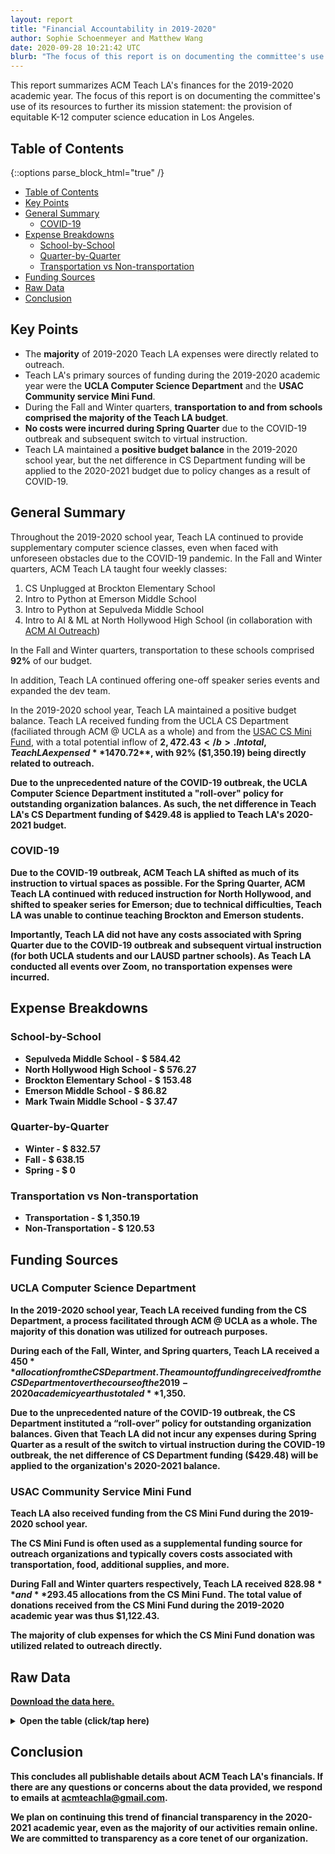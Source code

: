 ```yaml
---
layout: report
title: "Financial Accountability in 2019-2020"
author: Sophie Schoenmeyer and Matthew Wang
date: 2020-09-28 10:21:42 UTC
blurb: "The focus of this report is on documenting the committee's use of its resources to further its mission statement: the provision of equitable K-12 computer science education in Los Angeles."
---
```


This report summarizes ACM Teach LA's finances for the 2019-2020 academic year. The focus of this report is on documenting the committee's use of its resources to further its mission statement: the provision of equitable K-12 computer science education in Los Angeles.

## Table of Contents

{::options parse_block_html="true" /}

<div class="text-15x">

* [Table of Contents](#table-of-contents)
* [Key Points](#key-points)
* [General Summary](#general-summary)
    * [COVID-19](#covid-19)
* [Expense Breakdowns](#expense-breakdowns)
    * [School-by-School](#school-by-school)
    * [Quarter-by-Quarter](#quarter-by-quarter)
    * [Transportation vs Non-transportation](#transportation-vs-non-transportation)
* [Funding Sources](#funding-sources)
* [Raw Data](#raw-data)
* [Conclusion](#conclusion)

</div>

## Key Points

* The **majority** of 2019-2020 Teach LA expenses were directly related to outreach.
* Teach LA's primary sources of funding during the 2019-2020 academic year were the **UCLA Computer Science Department** and the **USAC Community service Mini Fund**.
* During the Fall and Winter quarters, **transportation to and from schools comprised the majority of the Teach LA budget**.
* **No costs were incurred during Spring Quarter** due to the COVID-19 outbreak and subsequent switch to virtual instruction.
* Teach LA maintained a **positive budget balance** in the 2019-2020 school year, but the net difference in CS Department funding will be applied to the 2020-2021 budget due to policy changes as a result of COVID-19.

## General Summary

Throughout the 2019-2020 school year, Teach LA continued to provide supplementary computer science classes, even when faced with unforeseen obstacles due to the COVID-19 pandemic. In the Fall and Winter quarters, ACM Teach LA taught four weekly classes:


1. CS Unplugged at Brockton Elementary School
2. Intro to Python at Emerson Middle School
3. Intro to Python at Sepulveda Middle School
4. Intro to AI & ML at North Hollywood High School (in collaboration with [ACM AI Outreach](https://uclaacmai.github.io/outreach/))

In the Fall and Winter quarters, transportation to these schools comprised **92%** of our budget.

In addition, Teach LA continued offering one-off speaker series events and expanded the dev team.

In the 2019-2020 school year, Teach LA maintained a positive budget balance. Teach LA received funding from the UCLA CS Department (faciliated through ACM @ UCLA as a whole) and from the [USAC CS Mini Fund](https://usac.ucla.edu/funding/docs/CS%20Mini%20Funding%20Cheat%20Sheet.pdf), with a total potential inflow of <b>$2,472.43</b>. In total, Teach LA expensed **$1470.72**, with **92%** ($1,350.19) being directly related to outreach.

Due to the unprecedented nature of the COVID-19 outbreak, the UCLA Computer Science Department instituted a "roll-over" policy for outstanding organization balances. As such, the net difference in Teach LA's CS Department funding of **$429.48** is applied to Teach LA's 2020-2021 budget.

### COVID-19

Due to the COVID-19 outbreak, ACM Teach LA shifted as much of its instruction to virtual spaces as possible. For the Spring Quarter, ACM Teach LA continued with reduced instruction for North Hollywood, and shifted to speaker series for Emerson; due to technical difficulties, Teach LA was unable to continue teaching Brockton and Emerson students.

Importantly, Teach LA did not have any costs associated with Spring Quarter due to the COVID-19 outbreak and subsequent virtual instruction (for both UCLA students and our LAUSD partner schools). As Teach LA conducted all events over Zoom, no transportation expenses were incurred.

## Expense Breakdowns

### School-by-School

<div id="school-by-school-pie-chart"></div>
<ul class="text-1x">
    <li>Sepulveda Middle School - $ 584.42</li>
    <li>North Hollywood High School - $ 576.27</li>
    <li>Brockton Elementary School - $ 153.48</li>
    <li>Emerson Middle School - $ 86.82</li>
    <li>Mark Twain Middle School - $ 37.47</li>
</ul>

### Quarter-by-Quarter

<div id="quarter-by-quarter-pie-chart"></div>
<ul class="text-1x">
    <li>Winter - $ 832.57</li>
    <li>Fall - $ 638.15</li>
    <li>Spring - $ 0</li>
</ul>

### Transportation vs Non-transportation

<div id="transportation-pie-chart"></div>
<ul class="text-1x">
    <li>Transportation - $ 1,350.19</li>
    <li>Non-Transportation - $ 120.53</li>
</ul>

## Funding Sources

### UCLA Computer Science Department

In the 2019-2020 school year, Teach LA received funding from the CS Department, a process facilitated through ACM @ UCLA as a whole. The majority of this donation was utilized for outreach purposes.

During each of the Fall, Winter, and Spring quarters, Teach LA received a **$450** allocation from the CS Department. The amount of funding received from the CS Department over the course of the 2019-2020 academic year thus totaled **$1,350**.

Due to the unprecedented nature of the COVID-19 outbreak, the CS Department instituted a “roll-over” policy for outstanding organization balances. Given that Teach LA did not incur any expenses during Spring Quarter as a result of the switch to virtual instruction during the COVID-19 outbreak, the net difference of CS Department funding (**$429.48**) will be applied to the organization's 2020-2021 balance.

### USAC Community Service Mini Fund

Teach LA also received funding from the CS Mini Fund during the 2019-2020 school year.

The CS Mini Fund is often used as a supplemental funding source for outreach organizations and typically covers costs associated with transportation, food, additional supplies, and more.

During Fall and Winter quarters respectively, Teach LA received **$828.98** and **$293.45** allocations from the CS Mini Fund. The total value of donations received from the CS Mini Fund during the 2019-2020 academic year was thus **$1,122.43**.

The majority of club expenses for which the CS Mini Fund donation was utilized related to outreach directly.

## Raw Data

[Download the data here.]({{site.baseurl}}/accountability/budget-19-20.json)

<details markdown="0">
    <summary>Open the table (click/tap here)</summary>
    <table class="budget-table">
        <tr>
            <th>
                Date
            </th>
            <th>
                Event
            </th>
            <th>
                Type
            </th>
            <th>
                Qty.
            </th>
            <th>
                Item
            </th>
            <th>
                Unit Cost
            </th>
            <th>
                Total Cost
            </th>
            <th>
                Funding Source
            </th>
            <th>
                Special Notes
            </th>
        </tr>
        {% for row in site.data.budget-19-20 %}
        <tr>
            <td>
                {{row.Date}}
            </td>
            <td>
                {{row.Event}}
            </td>
            <td>
                {{row.Type}}
            </td>
            <td>
                {{row.Item}}
            </td>
            <td>
                {{row.Qty}}
            </td>
            <td>
                {{row.Unit}}
            </td>
            <td>
                {{row.Total}}
            </td>
            <td>
                {{row.Source}}
            </td>
            <td>
                {{row.Notes}}
            </td>
        </tr>
        {% endfor %}
    </table>
</details>

## Conclusion

This concludes all publishable details about ACM Teach LA's financials. If there are any questions or concerns about the data provided, we respond to emails at [acmteachla@gmail.com](mailto:acmteachla@gmail.com).

We plan on continuing this trend of financial transparency in the 2020-2021 academic year, even as the majority of our activities remain online. We are committed to transparency as a core tenet of our organization.

<script src="https://cdn.plot.ly/plotly-latest.min.js"></script>
<script>
    fetch('{{site.baseurl}}/accountability/budget-19-20.json')
    .then(response => response.json())
    .then(data => {
        let sepulveda = 0;
        let emerson = 0;
        let brockton = 0;
        let north_hollywood = 0;
        let mark_twain = 0;
        let fall = 0;
        let winter = 0;
        let spring = 0;
        let transportation = 0;
        let non_transportation = 0;

        for (let i=0; i<data.length; i++) {
            let total = Number(data[i]["Total"].replace("$",""));

            let event = data[i]["Event"];
            if (event === "Sepulveda Middle School") {
                sepulveda+=total;
            }
            else if (event === "Emerson Middle School") {
                emerson+=total;
            }
            else if (event === "Brockton Elementary School") {
                brockton+=total;
            }
            else if (event === "North Hollywood High School") {
                north_hollywood+=total;
            }
            else if (event === "Mark Twain Middle School") {
                mark_twain+=total;
            }

            let date = data[i]["Date"];
            if (date.substring(0, 2) === "10" || date.substring(0, 2) === "11" || date.substring(0, 2) === "12") {
                fall+=total;
            }
            else if (date.substring(0, 2) === "1/" || date.substring(0, 2) === "2/" || date.substring(0, 2) === "3/") {
                winter+=total;
            }
            else if (date.substring(0, 2) === "4/" || date.substring(0, 2) === "5/" || date.substring(0, 2) === "6/") {
                spring+=total;
            }

            let type = data[i]["Type"];
            if (type === "Transportation") {
                transportation+=total;
            }
            else {
                non_transportation+=total;
            }
        }

        let data_schools = [{
            values: [sepulveda, emerson, brockton, north_hollywood, mark_twain],
            labels: [
                'Sepulveda Middle School',
                'Emerson Middle School',
                'Brockton Elementary School',
                'North Hollywood High School',
                'Mark Twain Middle School'
            ],
            type: 'pie'
        }];

        let data_quarters = [{
            values: [fall, winter, spring],
            labels: ['Fall Quarter', 'Winter Quarter', 'Spring Quarter'],
            type: 'pie'
        }];

        let data_transportation = [{
            values: [transportation, non_transportation],
            labels: ['Transportation', 'Non-Transportation'],
            type: 'pie'
        }];

        // the -60 exists for gutter spacing
        let responsiveWidth = Math.min(window.innerWidth - 60, 500)

        let layout = {
            height: responsiveWidth * 4/5,
            width: responsiveWidth,
        };

        Plotly.newPlot('school-by-school-pie-chart', data_schools, layout);
        Plotly.newPlot('quarter-by-quarter-pie-chart', data_quarters, layout);
        Plotly.newPlot('transportation-pie-chart', data_transportation, layout);
    });
</script>
